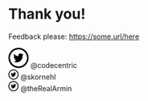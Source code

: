 # Thank you!

Feedback please: https://some.url/here <br/>

<img src="assets/img/twitter.png" alt="Twitter: " width="40" heigth="20"> @codecentric <br/>
<img src="assets/img/twitter.png" alt="Twitter: " width="20"> @skornehl <br/>
<img src="assets/img/twitter.png" alt="Twitter: " width="20"> @theRealArmin <br/>

